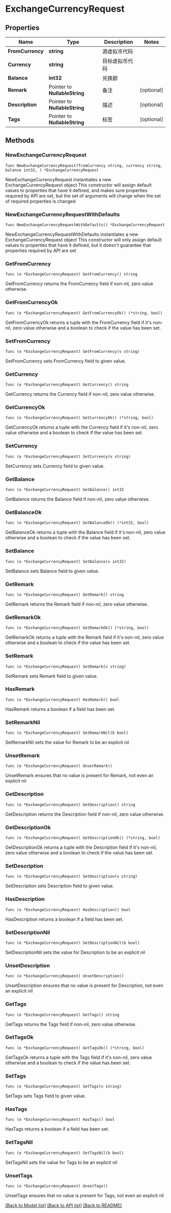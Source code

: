 # ExchangeCurrencyRequest

## Properties

Name | Type | Description | Notes
------------ | ------------- | ------------- | -------------
**FromCurrency** | **string** | 源虚拟币代码 | 
**Currency** | **string** | 目标虚拟币代码 | 
**Balance** | **int32** | 兑换额 | 
**Remark** | Pointer to **NullableString** | 备注 | [optional] 
**Description** | Pointer to **NullableString** | 描述 | [optional] 
**Tags** | Pointer to **NullableString** | 标签 | [optional] 

## Methods

### NewExchangeCurrencyRequest

`func NewExchangeCurrencyRequest(fromCurrency string, currency string, balance int32, ) *ExchangeCurrencyRequest`

NewExchangeCurrencyRequest instantiates a new ExchangeCurrencyRequest object
This constructor will assign default values to properties that have it defined,
and makes sure properties required by API are set, but the set of arguments
will change when the set of required properties is changed

### NewExchangeCurrencyRequestWithDefaults

`func NewExchangeCurrencyRequestWithDefaults() *ExchangeCurrencyRequest`

NewExchangeCurrencyRequestWithDefaults instantiates a new ExchangeCurrencyRequest object
This constructor will only assign default values to properties that have it defined,
but it doesn't guarantee that properties required by API are set

### GetFromCurrency

`func (o *ExchangeCurrencyRequest) GetFromCurrency() string`

GetFromCurrency returns the FromCurrency field if non-nil, zero value otherwise.

### GetFromCurrencyOk

`func (o *ExchangeCurrencyRequest) GetFromCurrencyOk() (*string, bool)`

GetFromCurrencyOk returns a tuple with the FromCurrency field if it's non-nil, zero value otherwise
and a boolean to check if the value has been set.

### SetFromCurrency

`func (o *ExchangeCurrencyRequest) SetFromCurrency(v string)`

SetFromCurrency sets FromCurrency field to given value.


### GetCurrency

`func (o *ExchangeCurrencyRequest) GetCurrency() string`

GetCurrency returns the Currency field if non-nil, zero value otherwise.

### GetCurrencyOk

`func (o *ExchangeCurrencyRequest) GetCurrencyOk() (*string, bool)`

GetCurrencyOk returns a tuple with the Currency field if it's non-nil, zero value otherwise
and a boolean to check if the value has been set.

### SetCurrency

`func (o *ExchangeCurrencyRequest) SetCurrency(v string)`

SetCurrency sets Currency field to given value.


### GetBalance

`func (o *ExchangeCurrencyRequest) GetBalance() int32`

GetBalance returns the Balance field if non-nil, zero value otherwise.

### GetBalanceOk

`func (o *ExchangeCurrencyRequest) GetBalanceOk() (*int32, bool)`

GetBalanceOk returns a tuple with the Balance field if it's non-nil, zero value otherwise
and a boolean to check if the value has been set.

### SetBalance

`func (o *ExchangeCurrencyRequest) SetBalance(v int32)`

SetBalance sets Balance field to given value.


### GetRemark

`func (o *ExchangeCurrencyRequest) GetRemark() string`

GetRemark returns the Remark field if non-nil, zero value otherwise.

### GetRemarkOk

`func (o *ExchangeCurrencyRequest) GetRemarkOk() (*string, bool)`

GetRemarkOk returns a tuple with the Remark field if it's non-nil, zero value otherwise
and a boolean to check if the value has been set.

### SetRemark

`func (o *ExchangeCurrencyRequest) SetRemark(v string)`

SetRemark sets Remark field to given value.

### HasRemark

`func (o *ExchangeCurrencyRequest) HasRemark() bool`

HasRemark returns a boolean if a field has been set.

### SetRemarkNil

`func (o *ExchangeCurrencyRequest) SetRemarkNil(b bool)`

 SetRemarkNil sets the value for Remark to be an explicit nil

### UnsetRemark
`func (o *ExchangeCurrencyRequest) UnsetRemark()`

UnsetRemark ensures that no value is present for Remark, not even an explicit nil
### GetDescription

`func (o *ExchangeCurrencyRequest) GetDescription() string`

GetDescription returns the Description field if non-nil, zero value otherwise.

### GetDescriptionOk

`func (o *ExchangeCurrencyRequest) GetDescriptionOk() (*string, bool)`

GetDescriptionOk returns a tuple with the Description field if it's non-nil, zero value otherwise
and a boolean to check if the value has been set.

### SetDescription

`func (o *ExchangeCurrencyRequest) SetDescription(v string)`

SetDescription sets Description field to given value.

### HasDescription

`func (o *ExchangeCurrencyRequest) HasDescription() bool`

HasDescription returns a boolean if a field has been set.

### SetDescriptionNil

`func (o *ExchangeCurrencyRequest) SetDescriptionNil(b bool)`

 SetDescriptionNil sets the value for Description to be an explicit nil

### UnsetDescription
`func (o *ExchangeCurrencyRequest) UnsetDescription()`

UnsetDescription ensures that no value is present for Description, not even an explicit nil
### GetTags

`func (o *ExchangeCurrencyRequest) GetTags() string`

GetTags returns the Tags field if non-nil, zero value otherwise.

### GetTagsOk

`func (o *ExchangeCurrencyRequest) GetTagsOk() (*string, bool)`

GetTagsOk returns a tuple with the Tags field if it's non-nil, zero value otherwise
and a boolean to check if the value has been set.

### SetTags

`func (o *ExchangeCurrencyRequest) SetTags(v string)`

SetTags sets Tags field to given value.

### HasTags

`func (o *ExchangeCurrencyRequest) HasTags() bool`

HasTags returns a boolean if a field has been set.

### SetTagsNil

`func (o *ExchangeCurrencyRequest) SetTagsNil(b bool)`

 SetTagsNil sets the value for Tags to be an explicit nil

### UnsetTags
`func (o *ExchangeCurrencyRequest) UnsetTags()`

UnsetTags ensures that no value is present for Tags, not even an explicit nil

[[Back to Model list]](../README.md#documentation-for-models) [[Back to API list]](../README.md#documentation-for-api-endpoints) [[Back to README]](../README.md)


